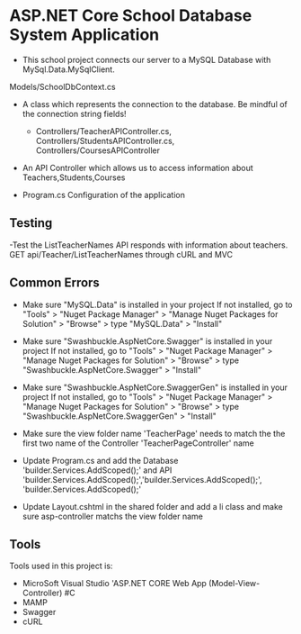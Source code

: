 # ASP.NET Core School Database System Application 
- This school project connects our server to a MySQL Database with MySql.Data.MySqlClient.

Models/SchoolDbContext.cs
- A class which represents the connection to the database. Be mindful of the connection string fields!
  * Controllers/TeacherAPIController.cs, Controllers/StudentsAPIController.cs, Controllers/CoursesAPIController

- An API Controller which allows us to access information about Teachers,Students,Courses
  
- Program.cs
Configuration of the application

## Testing
-Test the ListTeacherNames API responds with information about teachers.
GET api/Teacher/ListTeacherNames through cURL and MVC 

## Common Errors
- Make sure "MySQL.Data" is installed in your project
If not installed, go to "Tools" > "Nuget Package Manager" > "Manage Nuget Packages for Solution" > "Browse" > type "MySQL.Data" > "Install"

- Make sure "Swashbuckle.AspNetCore.Swagger" is installed in your project
If not installed, go to "Tools" > "Nuget Package Manager" > "Manage Nuget Packages for Solution" > "Browse" > type "Swashbuckle.AspNetCore.Swagger" > "Install"

- Make sure "Swashbuckle.AspNetCore.SwaggerGen" is installed in your project
If not installed, go to "Tools" > "Nuget Package Manager" > "Manage Nuget Packages for Solution" > "Browse" > type "Swashbuckle.AspNetCore.SwaggerGen" > "Install"

- Make sure the view folder name 'TeacherPage' needs to match the the first two name of the Controller 'TeacherPageController' name
  
- Update Program.cs and add the Database 'builder.Services.AddScoped<SchoolDbContext>();' and API 'builder.Services.AddScoped<TeacherAPIController>();','builder.Services.AddScoped<StudentsAPIController>();', 'builder.Services.AddScoped<CoursesAPIController>();'
  
- Update Layout.cshtml in the shared folder and add a li class and make sure asp-controller matchs the view folder name

## Tools 
Tools used in this project is:
- MicroSoft Visual Studio 'ASP.NET CORE Web App (Model-View-Controller) #C
- MAMP
- Swagger
- cURL
